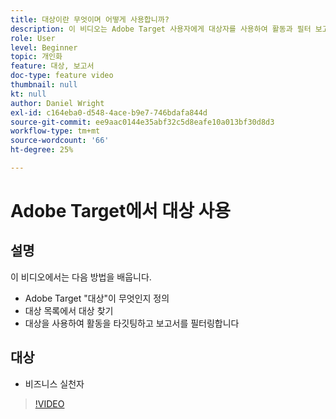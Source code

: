 ```yaml
---
title: 대상이란 무엇이며 어떻게 사용합니까?
description: 이 비디오는 Adobe Target 사용자에게 대상자를 사용하여 활동과 필터 보고서를 타기팅하는 방법을 보여 줍니다.
role: User
level: Beginner
topic: 개인화
feature: 대상, 보고서
doc-type: feature video
thumbnail: null
kt: null
author: Daniel Wright
exl-id: c164eba0-d548-4ace-b9e7-746bdafa844d
source-git-commit: ee9aac0144e35abf32c5d8eafe10a013bf30d8d3
workflow-type: tm+mt
source-wordcount: '66'
ht-degree: 25%

---
```


# Adobe Target에서 대상 사용

## 설명

이 비디오에서는 다음 방법을 배웁니다.

* Adobe Target &quot;대상&quot;이 무엇인지 정의
* 대상 목록에서 대상 찾기
* 대상을 사용하여 활동을 타깃팅하고 보고서를 필터링합니다

## 대상

* 비즈니스 실천자

>[!VIDEO](https://video.tv.adobe.com/v/17398/?quality=12)

